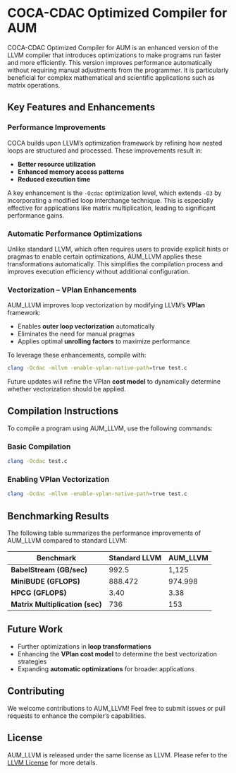 # COCA-CDAC Optimized Compiler for AUM

COCA-CDAC Optimized Compiler for AUM is an enhanced version of the LLVM compiler that introduces optimizations to make programs run faster and more efficiently. This version improves performance automatically without requiring manual adjustments from the programmer. It is particularly beneficial for complex mathematical and scientific applications such as matrix operations.

## Key Features and Enhancements

### **Performance Improvements**
COCA builds upon LLVM’s optimization framework by refining how nested loops are structured and processed. These improvements result in:
- **Better resource utilization**
- **Enhanced memory access patterns**
- **Reduced execution time**

A key enhancement is the `-Ocdac` optimization level, which extends `-O3` by incorporating a modified loop interchange technique. This is especially effective for applications like matrix multiplication, leading to significant performance gains.

### **Automatic Performance Optimizations**
Unlike standard LLVM, which often requires users to provide explicit hints or pragmas to enable certain optimizations, AUM_LLVM applies these transformations automatically. This simplifies the compilation process and improves execution efficiency without additional configuration.

### **Vectorization – VPlan Enhancements**
AUM_LLVM improves loop vectorization by modifying LLVM’s **VPlan** framework:
- Enables **outer loop vectorization** automatically
- Eliminates the need for manual pragmas
- Applies optimal **unrolling factors** to maximize performance

To leverage these enhancements, compile with:
```sh
clang -Ocdac -mllvm -enable-vplan-native-path=true test.c
```

Future updates will refine the VPlan **cost model** to dynamically determine whether vectorization should be applied.

## **Compilation Instructions**
To compile a program using AUM_LLVM, use the following commands:

### **Basic Compilation**
```sh
clang -Ocdac test.c
```

### **Enabling VPlan Vectorization**
```sh
clang -Ocdac -mllvm -enable-vplan-native-path=true test.c
```

## **Benchmarking Results**
The following table summarizes the performance improvements of AUM_LLVM compared to standard LLVM:

| Benchmark              | Standard LLVM | AUM_LLVM  |
|------------------------|--------------|------------|
| **BabelStream (GB/sec)**  | 992.5        | 1,125      |
| **MiniBUDE (GFLOPS)**     | 888.472      | 974.998    |
| **HPCG (GFLOPS)**        | 3.40         | 3.38       |
| **Matrix Multiplication (sec)** | 736          | 153        |

## **Future Work**
- Further optimizations in **loop transformations**
- Enhancing the **VPlan cost model** to determine the best vectorization strategies
- Expanding **automatic optimizations** for broader applications

## **Contributing**
We welcome contributions to AUM_LLVM! Feel free to submit issues or pull requests to enhance the compiler’s capabilities.

## **License**
AUM_LLVM is released under the same license as LLVM. Please refer to the [LLVM License](https://llvm.org/docs/DeveloperPolicy.html#license) for more details.

